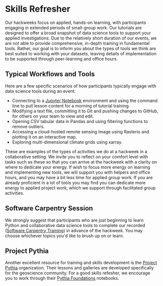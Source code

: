 # Skills Refresher

Our hackweeks focus on applied, hands-on learning, with participants engaging in extended periods of small-group work. Our tutorials are designed to offer a broad snapshot of data science tools to support your applied investigations. Due to the relatively short duration of our events, we are not able to provide comprehensive, in-depth training in fundamental tools. Rather, our goal is to inform you about the types of tools we think are best suited to working with your datasets, leaving details of implementation to be supported through peer-learning and office hours.

## Typical Workflows and Tools

Here are a few specific scenarios of how participants typically engage
with data science tools during an event:

* Connecting to a [Jupyter Notebook](https://jupyter.org/) environment and using
  the command line to pull lesson content for a morning of tutorial training.
* Modifying a text file, committing it to Git and pushing changes to GitHub, for
  others on your team to view and edit.
* Opening CSV tabular data in Pandas and using filtering functions to remove
  outliers.
* Accessing a cloud-hosted remote sensing image using Rasterio and plotting it
  on an interactive map.
* Exploring multi-dimensional climate grids using xarray.

These are examples of the types of activities we do at a hackweek in a
collaborative setting. We invite you to reflect on your comfort level with tasks
such as these so that you can arrive at the hackweek with a clarity on where to
dedicate your energy. If wish to focus more energy on learning and implementing
new tools, we will support you with helpers and office hours, and you may have a
bit less time for applied group work. If you are already proficient in a lot of
tools you may find you can dedicate more energy to applied project work, which
we support through facilitated group activities.

## Software Carpentry Session

We strongly suggest that participants who are just beginning to learn Python and
collaborative data science tools to complete our
recorded ([Software Carpentry Training](./skills-refresher/swc)) in advance of the hackweek. You
may choose whichever topics you'd like to brush up on or learn.

## Project Pythia

Another excellent resource for training and skills development is the [Project Pythia](https://projectpythia.org/) organization. Their lessons and galleries are developed specifically for the geoscience community. For a good skills refesher, we encourage you to work through their [Pythia Foundations](https://foundations.projectpythia.org/landing-page.html) notebooks.
